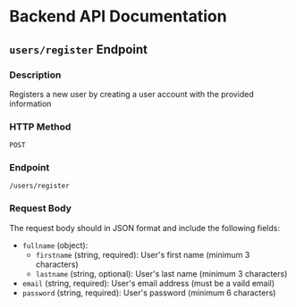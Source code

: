 # Backend API Documentation

## `users/register` Endpoint

### Description

Registers a new user by creating a user account with the provided information

### HTTP Method

`POST`

### Endpoint

`/users/register`

### Request Body

The request body should in JSON format and include the following fields:

- `fullname` (object):
  - `firstname` (string, required): User's first name (minimum 3 characters)
  - `lastname` (string, optional): User's last name (minimum 3 characters)
- `email` (string, required): User's email address (must be a vaild email)
- `password` (string, required): User's password (minimum 6 characters)

